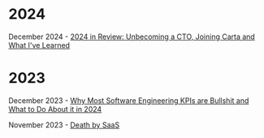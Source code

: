 # 2024
December 2024 - [2024 in Review: Unbecoming a CTO, Joining Carta and What I've Learned](/articles/2024_in_review)

# 2023 

December 2023 - [Why Most Software Engineering KPIs are Bullshit and What to Do About it in 2024](/articles/most_engineering_kpis_are_bs)

November 2023 - [Death by SaaS](/articles/death_by_sass)
